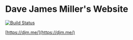 # Dave James Miller's Website

[![Build Status](https://ci.djm.me/api/badges/dave/djm.me/status.svg?ref=refs/heads/main)](https://ci.djm.me/dave/djm.me)

[https://djm.me/](https://djm.me/)

